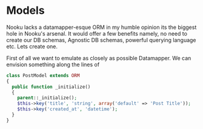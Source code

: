 # Models   
 
Nooku lacks a datamapper-esque ORM in my humble opinion its the biggest hole in Nooku's arsenal. It would offer a few
benefits namely, no need to create our DB schemas, Agnostic DB schemas, powerful querying language etc. Lets create one.

First of all we want to emulate as closely as possible Datamapper. We can envision something along the lines of

```php
class PostModel extends ORM
{   
  public function _initialize()
  {    
    parent::_initialize();
    $this->key('title', 'string', array('default' => 'Post Title'));
    $this->key('created_at', 'datetime');      
  }
}
``` 

